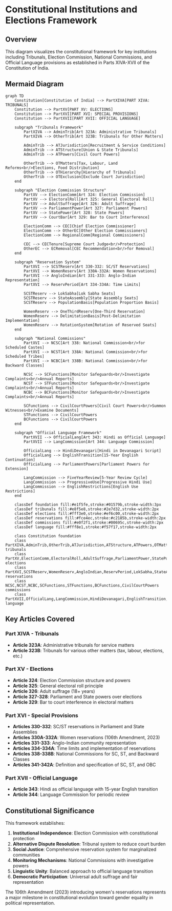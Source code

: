 # Constitutional Institutions and Elections Framework

## Overview
This diagram visualizes the constitutional framework for key institutions including Tribunals, Election Commission, National Commissions, and Official Language provisions as established in Parts XIVA-XVII of the Constitution of India.

## Mermaid Diagram

```mermaid
graph TD
    Constitution[Constitution of India] --> PartXIVA[PART XIVA: TRIBUNALS]
    Constitution --> PartXV[PART XV: ELECTIONS]
    Constitution --> PartXVI[PART XVI: SPECIAL PROVISIONS]
    Constitution --> PartXVII[PART XVII: OFFICIAL LANGUAGE]
    
    subgraph "Tribunals Framework"
        PartXIVA --> AdminTrib[Art 323A: Administrative Tribunals]
        PartXIVA --> OtherTrib[Art 323B: Tribunals for Other Matters]
        
        AdminTrib --> ATJurisdiction[Recruitment & Service Conditions]
        AdminTrib --> ATStructure[Union & State Tribunals]
        AdminTrib --> ATPowers[Civil Court Powers]
        
        OtherTrib --> OTMatters[Tax, Labour, Land Reforms<br/>Elections, Food Distribution]
        OtherTrib --> OTHierarchy[Hierarchy of Tribunals]
        OtherTrib --> OTExclusion[Exclude Court Jurisdiction]
    end
    
    subgraph "Election Commission Structure"
        PartXV --> ElectionComm[Art 324: Election Commission]
        PartXV --> ElectoralRoll[Art 325: General Electoral Roll]
        PartXV --> AdultSuffrage[Art 326: Adult Suffrage]
        PartXV --> ParliamentPower[Art 327: Parliament Powers]
        PartXV --> StatePower[Art 328: State Powers]
        PartXV --> CourtBar[Art 329: Bar to Court Interference]
        
        ElectionComm --> CEC[Chief Election Commissioner]
        ElectionComm --> OtherEC[Other Election Commissioners]
        ElectionComm --> RegionalComm[Regional Commissioners]
        
        CEC --> CECTenure[Supreme Court Judge<br/>Protection]
        OtherEC --> ECRemoval[CEC Recommendation<br/>for Removal]
    end
    
    subgraph "Reservation System"
        PartXVI --> SCSTReserv[Art 330-332: SC/ST Reservations]
        PartXVI --> WomenReserv[Art 330A-332A: Women Reservations]
        PartXVI --> AngloIndian[Art 331-333: Anglo-Indian Representation]
        PartXVI --> ReservPeriod[Art 334-334A: Time Limits]
        
        SCSTReserv --> LokSabha[Lok Sabha Seats]
        SCSTReserv --> StateAssembly[State Assembly Seats]
        SCSTReserv --> PopulationBasis[Population Proportion Basis]
        
        WomenReserv --> OneThirdReserv[One-Third Reservation]
        WomenReserv --> DelimitationBasis[Post-Delimitation Implementation]
        WomenReserv --> RotationSystem[Rotation of Reserved Seats]
    end
    
    subgraph "National Commissions"
        PartXVI --> NCSC[Art 338: National Commission<br/>for Scheduled Castes]
        PartXVI --> NCST[Art 338A: National Commission<br/>for Scheduled Tribes]
        PartXVI --> NCBC[Art 338B: National Commission<br/>for Backward Classes]
        
        NCSC --> SCFunctions[Monitor Safeguards<br/>Investigate Complaints<br/>Annual Reports]
        NCST --> STFunctions[Monitor Safeguards<br/>Investigate Complaints<br/>Annual Reports]
        NCBC --> BCFunctions[Monitor Safeguards<br/>Investigate Complaints<br/>Annual Reports]
        
        SCFunctions --> CivilCourtPowers[Civil Court Powers<br/>Summon Witnesses<br/>Examine Documents]
        STFunctions --> CivilCourtPowers
        BCFunctions --> CivilCourtPowers
    end
    
    subgraph "Official Language Framework"
        PartXVII --> OfficialLang[Art 343: Hindi as Official Language]
        PartXVII --> LangCommission[Art 344: Language Commission]
        
        OfficialLang --> HindiDevanagari[Hindi in Devanagari Script]
        OfficialLang --> EnglishTransition[15-Year English Continuation]
        OfficialLang --> ParliamentPowers[Parliament Powers for Extension]
        
        LangCommission --> FiveYearReview[5-Year Review Cycle]
        LangCommission --> ProgressiveUse[Progressive Hindi Use]
        LangCommission --> EnglishRestrictions[English Use Restrictions]
    end
    
    classDef foundation fill:#e1f5fe,stroke:#01579b,stroke-width:3px
    classDef tribunals fill:#e8f5e8,stroke:#2e7d32,stroke-width:2px
    classDef elections fill:#fff3e0,stroke:#ef6c00,stroke-width:2px
    classDef reservations fill:#fce4ec,stroke:#c2185b,stroke-width:2px
    classDef commissions fill:#e0f2f1,stroke:#00695c,stroke-width:2px
    classDef language fill:#fff8e1,stroke:#f57f17,stroke-width:2px
    
    class Constitution foundation
    class PartXIVA,AdminTrib,OtherTrib,ATJurisdiction,ATStructure,ATPowers,OTMatters,OTHierarchy,OTExclusion tribunals
    class PartXV,ElectionComm,ElectoralRoll,AdultSuffrage,ParliamentPower,StatePower,CourtBar,CEC,OtherEC,RegionalComm,CECTenure,ECRemoval elections
    class PartXVI,SCSTReserv,WomenReserv,AngloIndian,ReservPeriod,LokSabha,StateAssembly,PopulationBasis,OneThirdReserv,DelimitationBasis,RotationSystem reservations
    class NCSC,NCST,NCBC,SCFunctions,STFunctions,BCFunctions,CivilCourtPowers commissions
    class PartXVII,OfficialLang,LangCommission,HindiDevanagari,EnglishTransition,ParliamentPowers,FiveYearReview,ProgressiveUse,EnglishRestrictions language
```

## Key Articles Covered

### Part XIVA - Tribunals
- **Article 323A**: Administrative tribunals for service matters
- **Article 323B**: Tribunals for various other matters (tax, labour, elections, etc.)

### Part XV - Elections  
- **Article 324**: Election Commission structure and powers
- **Article 325**: General electoral roll principle
- **Article 326**: Adult suffrage (18+ years)
- **Article 327-328**: Parliament and State powers over elections
- **Article 329**: Bar to court interference in electoral matters

### Part XVI - Special Provisions
- **Articles 330-332**: SC/ST reservations in Parliament and State Assemblies
- **Articles 330A-332A**: Women reservations (106th Amendment, 2023)
- **Articles 331-333**: Anglo-Indian community representation
- **Articles 334-334A**: Time limits and implementation of reservations
- **Articles 338-338B**: National Commissions for SC, ST, and Backward Classes
- **Articles 341-342A**: Definition and specification of SC, ST, and OBC

### Part XVII - Official Language
- **Article 343**: Hindi as official language with 15-year English transition
- **Article 344**: Language Commission for periodic review

## Constitutional Significance

This framework establishes:

1. **Institutional Independence**: Election Commission with constitutional protection
2. **Alternative Dispute Resolution**: Tribunal system to reduce court burden
3. **Social Justice**: Comprehensive reservation system for marginalized communities
4. **Monitoring Mechanisms**: National Commissions with investigative powers
5. **Linguistic Unity**: Balanced approach to official language transition
6. **Democratic Participation**: Universal adult suffrage and fair representation

The 106th Amendment (2023) introducing women's reservations represents a major milestone in constitutional evolution toward gender equality in political representation.